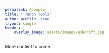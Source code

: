 ```yaml
---
permalink: /people
title: "Trench Tools"
author_profile: true
layout: single
header: 
    overlay_image: assets/images/ashcroft.jpg
---
```


More content to come.